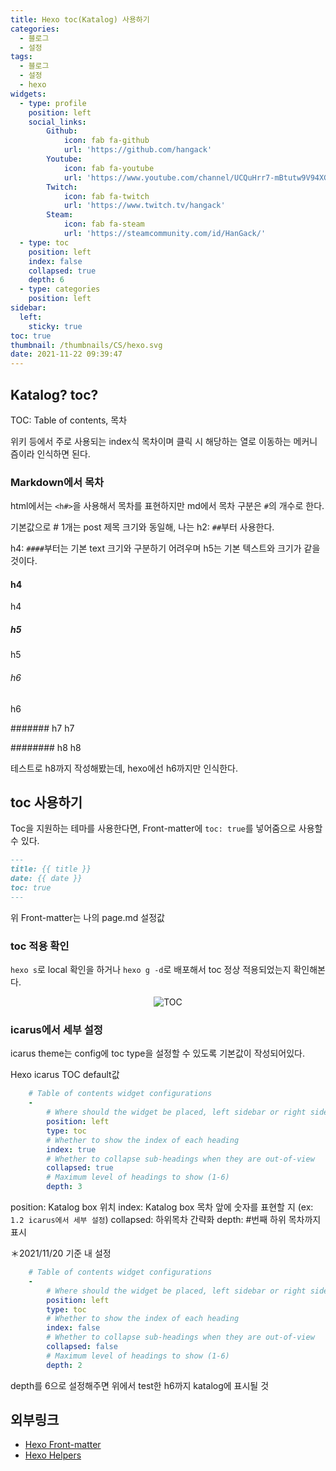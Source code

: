 ```yaml
---
title: Hexo toc(Katalog) 사용하기
categories:
  - 블로그
  - 설정
tags: 
  - 블로그
  - 설정
  - hexo
widgets:
  - type: profile
    position: left
    social_links:
        Github:
            icon: fab fa-github
            url: 'https://github.com/hangack'
        Youtube:
            icon: fab fa-youtube
            url: 'https://www.youtube.com/channel/UCQuHrr7-mBtutw9V94XGH-g'
        Twitch:
            icon: fab fa-twitch
            url: 'https://www.twitch.tv/hangack'
        Steam:
            icon: fab fa-steam
            url: 'https://steamcommunity.com/id/HanGack/'
  - type: toc
    position: left
    index: false
    collapsed: true
    depth: 6
  - type: categories
    position: left
sidebar:
  left:
    sticky: true
toc: true
thumbnail: /thumbnails/CS/hexo.svg
date: 2021-11-22 09:39:47
---
```


## Katalog? toc?

TOC: Table of contents, 목차

위키 등에서 주로 사용되는 index식 목차이며 클릭 시 해당하는 열로 이동하는 메커니즘이라 인식하면 된다.

### Markdown에서 목차

html에서는 `<h#>`을 사용해서 목차를 표현하지만 md에서 목차 구분은 `#`의 개수로 한다.

기본값으로 # 1개는 post 제목 크기와 동일해, 나는 h2: `##`부터 사용한다.

h4: `####`부터는 기본 text 크기와 구분하기 어려우며 h5는 기본 텍스트와 크기가 같을 것이다.

#### h4
h4

##### h5
h5

###### h6
h6

####### h7
h7

######## h8
h8

테스트로 h8까지 작성해봤는데, hexo에선 h6까지만 인식한다.



## toc 사용하기


Toc을 지원하는 테마를 사용한다면,
Front-matter에 `toc: true`를 넣어줌으로 사용할 수 있다.

```markdown
---
title: {{ title }}
date: {{ date }}
toc: true
---
```
위 Front-matter는 나의 page.md 설정값


### toc 적용 확인

`hexo s`로 local 확인을 하거나 `hexo g -d`로 배포해서 toc 정상 적용되었는지 확인해본다.

<center><img src="\images\2111\blogToc\Katalog1.png" alt="TOC"></center>


### icarus에서 세부 설정

icarus theme는 config에 toc type을 설정할 수 있도록 기본값이 작성되어있다.

Hexo icarus TOC default값
```yml
    # Table of contents widget configurations
    -
        # Where should the widget be placed, left sidebar or right sidebar
        position: left
        type: toc
        # Whether to show the index of each heading
        index: true
        # Whether to collapse sub-headings when they are out-of-view
        collapsed: true
        # Maximum level of headings to show (1-6)
        depth: 3
```

position: Katalog box 위치
index: Katalog box 목차 앞에 숫자를 표현할 지 (ex: `1.2 icarus에서 세부 설정`)
collapsed: 하위목차 간략화
depth: #번째 하위 목차까지 표시

＊2021/11/20 기준 내 설정
```yml
    # Table of contents widget configurations
    -
        # Where should the widget be placed, left sidebar or right sidebar
        position: left
        type: toc
        # Whether to show the index of each heading
        index: false
        # Whether to collapse sub-headings when they are out-of-view
        collapsed: false
        # Maximum level of headings to show (1-6)
        depth: 2
```

depth를 6으로 설정해주면 위에서 test한 h6까지 katalog에 표시될 것


## 외부링크
 - [Hexo Front-matter](https://hexo.io/ko/docs/front-matter.html)
 - [Hexo Helpers](https://hexo.io/ko/docs/helpers.html)